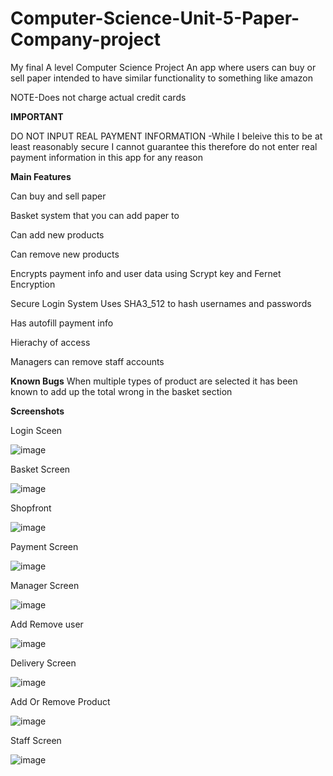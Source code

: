 # Computer-Science-Unit-5-Paper-Company-project
My final A level Computer Science Project 
An app where users can buy or sell paper intended to have similar functionality to something like amazon

NOTE-Does not charge actual credit cards 

**IMPORTANT**

DO NOT INPUT REAL PAYMENT INFORMATION -While I beleive this to be at least reasonably secure I cannot guarantee this therefore 
do not enter real payment information in this app for any reason

**Main Features**

Can buy and sell paper

Basket system that you can add paper to 

Can add new products

Can remove new products

Encrypts payment info and user data using Scrypt key and Fernet Encryption

Secure Login System Uses SHA3_512 to hash usernames and passwords

Has autofill payment info

Hierachy of access

Managers can remove staff accounts

**Known Bugs**
When multiple types of product are selected it has been known to add up the total wrong in the basket section

**Screenshots**

Login Sceen

![image](https://github.com/Edt12/Computer-Science-Unit-5-Paper-Company-project/assets/104518243/cebab1dd-6c30-4ebb-9d34-48a0f03147bc)

Basket Screen

![image](https://github.com/Edt12/Computer-Science-Unit-5-Paper-Company-project/assets/104518243/0dc809ca-02f5-4927-a20c-ea85db152470)


Shopfront

![image](https://github.com/Edt12/Computer-Science-Unit-5-Paper-Company-project/assets/104518243/448a3b17-1956-4707-ab1e-88f8b665fd9b)


Payment Screen

![image](https://github.com/Edt12/Computer-Science-Unit-5-Paper-Company-project/assets/104518243/f853012d-28ba-4bf2-ac96-dfdbfba3c451)


Manager Screen

![image](https://github.com/Edt12/Computer-Science-Unit-5-Paper-Company-project/assets/104518243/9f7d1beb-81ac-45f3-af01-0e6ace280dec)


Add Remove user

![image](https://github.com/Edt12/Computer-Science-Unit-5-Paper-Company-project/assets/104518243/38e9a3c5-f92f-4466-a78c-979749157f6b)


Delivery Screen

![image](https://github.com/Edt12/Computer-Science-Unit-5-Paper-Company-project/assets/104518243/3ba5d7c5-0651-4328-9d8c-97335e351630)


Add Or Remove Product

![image](https://github.com/Edt12/Computer-Science-Unit-5-Paper-Company-project/assets/104518243/f41d036c-c51c-42c4-ba30-538a366b2023)


Staff Screen

![image](https://github.com/Edt12/Computer-Science-Unit-5-Paper-Company-project/assets/104518243/b7a37b63-eda4-4796-9860-87591587da89)



